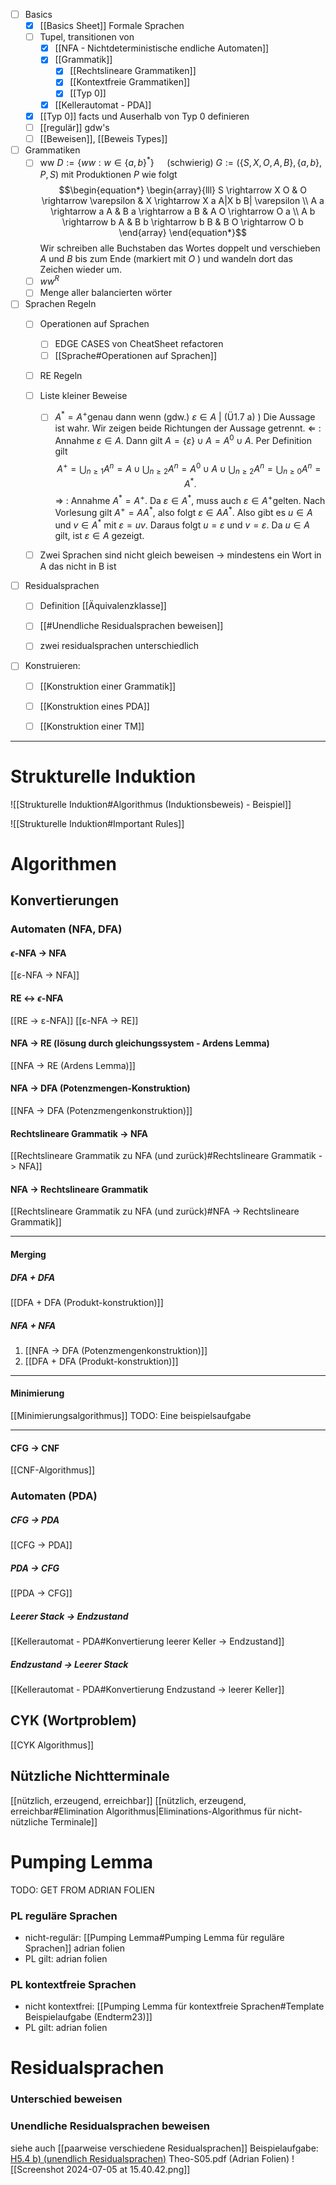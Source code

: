 
- [ ] Basics
	- [x] [[Basics Sheet]] Formale Sprachen
	- [ ] Tupel, transitionen von
		- [x] [[NFA - Nichtdeterministische endliche Automaten]]
		- [x] [[Grammatik]]
			- [x] [[Rechtslineare Grammatiken]]
			- [x] [[Kontextfreie Grammatiken]]
			- [x] [[Typ 0]]
		- [x] [[Kellerautomat - PDA]]
	- [x] [[Typ 0]] facts und Auserhalb von Typ 0 definieren
	- [ ] [[regulär]] gdw's
	- [ ] [[Beweisen]], [[Beweis Types]]
- [ ] Grammatiken
	- [ ] ww
	$D:=\left\{w w: w \in\{a, b\}^*\right\} \quad$ (schwierig)
	$G:=(\{S, X, O, A, B\},\{a, b\}, P, S)$ mit Produktionen $P$ wie folgt
	$$\begin{equation*}
	\begin{array}{lll}
	S \rightarrow X O & O \rightarrow \varepsilon & X \rightarrow X a A|X b B| \varepsilon \\
	A a \rightarrow a A & B a \rightarrow a B & A O \rightarrow O a \\
	A b \rightarrow b A & B b \rightarrow b B & B O \rightarrow O b
	\end{array}
	\end{equation*}$$
	Wir schreiben alle Buchstaben das Wortes doppelt und verschieben $A$ und $B$ bis zum Ende (markiert mit $O$ ) und wandeln dort das Zeichen wieder um.
	- [ ] $ww^R$ 
	- [ ] Menge aller balancierten wörter

- [ ] Sprachen Regeln
	- [ ] Operationen auf Sprachen
		- [ ] EDGE CASES von CheatSheet refactoren
		- [ ] [[Sprache#Operationen auf Sprachen]]
	- [ ] RE Regeln
	- [ ] Liste kleiner Beweise
		- [ ] $A^*=A^{+} \text {genau dann wenn (gdw.) } \varepsilon \in A$  |   (Ü1.7 a) )
			Die Aussage ist wahr. Wir zeigen beide Richtungen der Aussage getrennt.
			$\Longleftarrow$ : Annahme $\varepsilon \in A$. Dann gilt $A=\{\varepsilon\} \cup A=A^0 \cup A$. Per Definition gilt
			$$\begin{equation*}
			A^{+}=\bigcup_{n \geq 1} A^n=A \cup \bigcup_{n \geq 2} A^n=A^0 \cup A \cup \bigcup_{n \geq 2} A^n=\bigcup_{n \geq 0} A^n=A^* \text {. }
			\end{equation*}$$
			$\Longrightarrow$ : Annahme $A^*=A^{+}$. Da $\varepsilon \in A^*$, muss auch $\varepsilon \in A^{+}$gelten. Nach Vorlesung gilt $A^{+}=A A^*$, also folgt $\varepsilon \in A A^*$. Also gibt es $u \in A$ und $v \in A^*$ mit $\varepsilon=u v$. Daraus folgt $u=\varepsilon$ und $v=\varepsilon$. Da $u \in A$ gilt, ist $\varepsilon \in A$ gezeigt.
	- [ ] Zwei Sprachen sind nicht gleich beweisen -> mindestens ein Wort in A das nicht in B ist


- [ ] Residualsprachen
	- [ ] Definition [[Äquivalenzklasse]]
	- [ ] [[#Unendliche Residualsprachen beweisen]]
	- [ ] zwei residualsprachen unterschiedlich 


- [ ] Konstruieren: 
	- [ ] [[Konstruktion einer Grammatik]]
	- [ ] [[Konstruktion eines PDA]]
	- [ ] [[Konstruktion einer TM]]





______
# Strukturelle Induktion
![[Strukturelle Induktion#Algorithmus (Induktionsbeweis) - Beispiel]]

![[Strukturelle Induktion#Important Rules]]



# Algorithmen

## Konvertierungen 
### Automaten (NFA, DFA)
#### $\epsilon$-NFA -> NFA
[[ε-NFA -> NFA]]

#### RE <-> $\epsilon$-NFA
[[RE -> ε-NFA]]
[[ε-NFA -> RE]]

#### NFA -> RE (lösung durch gleichungssystem - Ardens Lemma)
[[NFA -> RE (Ardens Lemma)]]


#### NFA -> DFA (Potenzmengen-Konstruktion)
[[NFA -> DFA (Potenzmengenkonstruktion)]]


#### Rechtslineare Grammatik -> NFA
[[Rechtslineare Grammatik zu NFA (und zurück)#Rechtslineare Grammatik -> NFA]]

#### NFA -> Rechtslineare Grammatik
[[Rechtslineare Grammatik zu NFA (und zurück)#NFA -> Rechtslineare Grammatik]]


_____
#### Merging
##### DFA + DFA
[[DFA + DFA (Produkt-konstruktion)]]

##### NFA + NFA 
1. [[NFA -> DFA (Potenzmengenkonstruktion)]]
2. [[DFA + DFA (Produkt-konstruktion)]]

_____
#### Minimierung
[[Minimierungsalgorithmus]]
TODO: Eine beispielsaufgabe

____
#### CFG -> CNF
[[CNF-Algorithmus]]

### Automaten (PDA)
##### CFG -> PDA
[[CFG -> PDA]]

##### PDA -> CFG
[[PDA -> CFG]]

##### Leerer Stack -> Endzustand
[[Kellerautomat - PDA#Konvertierung leerer Keller -> Endzustand]]

##### Endzustand -> Leerer Stack
[[Kellerautomat - PDA#Konvertierung Endzustand -> leerer Keller]]

## CYK (Wortproblem)
[[CYK Algorithmus]]
## Nützliche Nichtterminale
[[nützlich, erzeugend, erreichbar]]
[[nützlich, erzeugend, erreichbar#Elimination Algorithmus|Eliminations-Algorithmus für nicht-nützliche Terminale]]

# Pumping Lemma
TODO: GET FROM ADRIAN FOLIEN
### PL reguläre Sprachen
- nicht-regulär: [[Pumping Lemma#Pumping Lemma für reguläre Sprachen]] adrian folien
- PL gilt: adrian folien

### PL kontextfreie Sprachen
- nicht kontextfrei: [[Pumping Lemma für kontextfreie Sprachen#Template Beispielaufgabe (Endterm23)]]
- PL gilt: adrian folien



# Residualsprachen
### Unterschied beweisen


### Unendliche Residualsprachen beweisen
siehe auch [[paarweise verschiedene Residualsprachen]]
Beispielaufgabe: [H5.4 b) (unendlich Residualsprachen)](https://teaching.model.in.tum.de/2024ss/theo/ex/ha05-solution.pdf?key=IlGKpVDe)
Theo-S05.pdf (Adrian Folien)
![[Screenshot 2024-07-05 at 15.40.42.png]]


